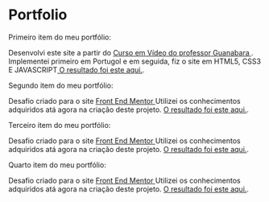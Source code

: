 # Portfolio

Primeiro item do meu portfólio:

Desenvolvi este site a partir do <a href="https://www.youtube.com/playlist?list=PLHz_AreHm4dmSj0MHol_aoNYCSGFqvfXV"> Curso em Vídeo do professor Guanabara </a>.
Implementei primeiro em Portugol e em seguida, fiz o site em HTML5, CSS3 E JAVASCRIPT<a href="https://oewertonlopes.github.io/Portfolio/projeto_calculadora/index.html"> O resultado foi este aqui.</a>.

Segundo item do meu portfólio:

Desafio criado para o site <a href="https://www.frontendmentor.io/"> Front End Mentor </a>
Utilizei os conhecimentos adquiridos atá agora na criação deste projeto.
<a href="https://oewertonlopes.github.io/Portfolio/qr-code-component-main/index.html"> O resultado foi este aqui.</a>.

Terceiro item do meu portfólio:

Desafio criado para o site <a href="https://www.frontendmentor.io/"> Front End Mentor </a>
Utilizei os conhecimentos adquiridos atá agora na criação deste projeto.
<a href="https://oewertonlopes.github.io/Portfolio/3-column-preview-card-component-main/index.html"> O resultado foi este aqui.</a>.


Quarto item do meu portfólio:

Desafio criado para o site <a href="https://www.frontendmentor.io/"> Front End Mentor </a>
Utilizei os conhecimentos adquiridos atá agora na criação deste projeto.
<a href="https://oewertonlopes.github.io/Portfolio/stats-preview-card-component-main/index.html"> O resultado foi este aqui.</a>.

